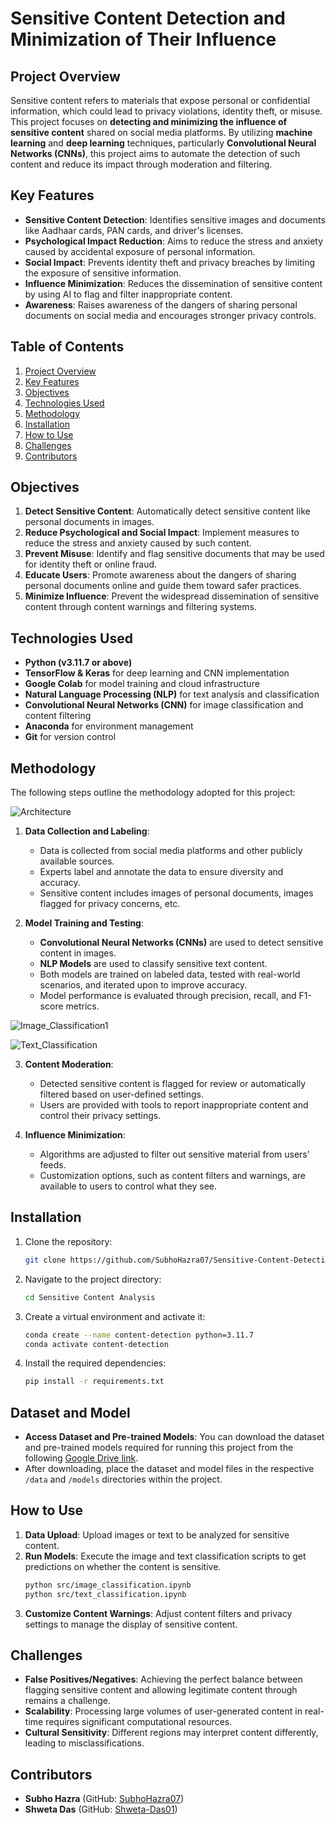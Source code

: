 # Sensitive Content Detection and Minimization of Their Influence

## Project Overview
Sensitive content refers to materials that expose personal or confidential information, which could lead to privacy violations, identity theft, or misuse. This project focuses on **detecting and minimizing the influence of sensitive content** shared on social media platforms. By utilizing **machine learning** and **deep learning** techniques, particularly **Convolutional Neural Networks (CNNs)**, this project aims to automate the detection of such content and reduce its impact through moderation and filtering.

## Key Features
- **Sensitive Content Detection**: Identifies sensitive images and documents like Aadhaar cards, PAN cards, and driver's licenses.
- **Psychological Impact Reduction**: Aims to reduce the stress and anxiety caused by accidental exposure of personal information.
- **Social Impact**: Prevents identity theft and privacy breaches by limiting the exposure of sensitive information.
- **Influence Minimization**: Reduces the dissemination of sensitive content by using AI to flag and filter inappropriate content.
- **Awareness**: Raises awareness of the dangers of sharing personal documents on social media and encourages stronger privacy controls.

## Table of Contents
1. [Project Overview](#project-overview)
2. [Key Features](#key-features)
3. [Objectives](#objectives)
4. [Technologies Used](#technologies-used)
5. [Methodology](#methodology)
6. [Installation](#installation)
7. [How to Use](#how-to-use)
8. [Challenges](#challenges)
9. [Contributors](#contributors)

## Objectives
1. **Detect Sensitive Content**: Automatically detect sensitive content like personal documents in images.
2. **Reduce Psychological and Social Impact**: Implement measures to reduce the stress and anxiety caused by such content.
3. **Prevent Misuse**: Identify and flag sensitive documents that may be used for identity theft or online fraud.
4. **Educate Users**: Promote awareness about the dangers of sharing personal documents online and guide them toward safer practices.
5. **Minimize Influence**: Prevent the widespread dissemination of sensitive content through content warnings and filtering systems.

## Technologies Used
- **Python (v3.11.7 or above)**
- **TensorFlow & Keras** for deep learning and CNN implementation
- **Google Colab** for model training and cloud infrastructure
- **Natural Language Processing (NLP)** for text analysis and classification
- **Convolutional Neural Networks (CNN)** for image classification and content filtering
- **Anaconda** for environment management
- **Git** for version control

## Methodology
The following steps outline the methodology adopted for this project:

![Architecture](https://github.com/user-attachments/assets/039b3042-7b3d-4228-aa82-7fe88c405217)


1. **Data Collection and Labeling**:
    - Data is collected from social media platforms and other publicly available sources.
    - Experts label and annotate the data to ensure diversity and accuracy.
    - Sensitive content includes images of personal documents, images flagged for privacy concerns, etc.

2. **Model Training and Testing**:
    - **Convolutional Neural Networks (CNNs)** are used to detect sensitive content in images.
    - **NLP Models** are used to classify sensitive text content.
    - Both models are trained on labeled data, tested with real-world scenarios, and iterated upon to improve accuracy.
    - Model performance is evaluated through precision, recall, and F1-score metrics.

![Image_Classification1](https://github.com/user-attachments/assets/ff5de21b-1f30-4c8e-952a-7c7985787f20)

![Text_Classification](https://github.com/user-attachments/assets/005ce5e1-e855-44c9-a807-ba51333e6730)


3. **Content Moderation**:
    - Detected sensitive content is flagged for review or automatically filtered based on user-defined settings.
    - Users are provided with tools to report inappropriate content and control their privacy settings.

4. **Influence Minimization**:
    - Algorithms are adjusted to filter out sensitive material from users' feeds.
    - Customization options, such as content filters and warnings, are available to users to control what they see.


## Installation
1. Clone the repository:
    ```bash
    git clone https://github.com/SubhoHazra07/Sensitive-Content-Detection-and-Minimization-of-Their-Influence.git
    ```
2. Navigate to the project directory:
    ```bash
    cd Sensitive Content Analysis
    ```
3. Create a virtual environment and activate it:
    ```bash
    conda create --name content-detection python=3.11.7
    conda activate content-detection
    ```
4. Install the required dependencies:
    ```bash
    pip install -r requirements.txt
    ```
    
## Dataset and Model
- **Access Dataset and Pre-trained Models**: You can download the dataset and pre-trained models required for running this project from the following [Google Drive link](https://drive.google.com/drive/folders/1gDxSiHoHCp5by_OlUYqoGZAdZoX4LI9U?usp=drive_link).
- After downloading, place the dataset and model files in the respective `/data` and `/models` directories within the project.
  
## How to Use
1. **Data Upload**: Upload images or text to be analyzed for sensitive content.
2. **Run Models**: Execute the image and text classification scripts to get predictions on whether the content is sensitive.
    ```bash
    python src/image_classification.ipynb
    python src/text_classification.ipynb
    ```
3. **Customize Content Warnings**: Adjust content filters and privacy settings to manage the display of sensitive content.

## Challenges
- **False Positives/Negatives**: Achieving the perfect balance between flagging sensitive content and allowing legitimate content through remains a challenge.
- **Scalability**: Processing large volumes of user-generated content in real-time requires significant computational resources.
- **Cultural Sensitivity**: Different regions may interpret content differently, leading to misclassifications.

## Contributors
- **Subho Hazra** (GitHub: [SubhoHazra07](https://github.com/SubhoHazra07))
- **Shweta Das** (GitHub: [Shweta-Das01](https://github.com/Shweta-Das01))
